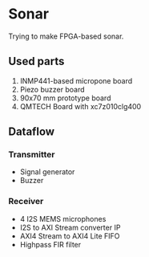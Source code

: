 # Sonar

Trying to make FPGA-based sonar.

## Used parts

1. INMP441-based micropone board
1. Piezo buzzer board
1. 90x70 mm prototype board
1. QMTECH Board with xc7z010clg400

## Dataflow

### Transmitter

* Signal generator
* Buzzer

### Receiver

* 4 I2S MEMS microphones
* I2S to AXI Stream converter IP
* AXI4 Stream to AXI4 Lite FIFO
* Highpass FIR filter
